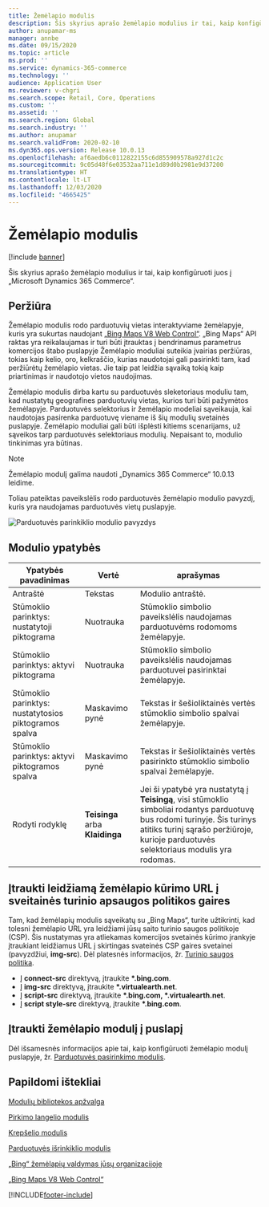 ```yaml
---
title: Žemėlapio modulis
description: Šis skyrius aprašo žemėlapio modulius ir tai, kaip konfigūruoti juos į „Microsoft Dynamics 365 Commerce“.
author: anupamar-ms
manager: annbe
ms.date: 09/15/2020
ms.topic: article
ms.prod: ''
ms.service: dynamics-365-commerce
ms.technology: ''
audience: Application User
ms.reviewer: v-chgri
ms.search.scope: Retail, Core, Operations
ms.custom: ''
ms.assetid: ''
ms.search.region: Global
ms.search.industry: ''
ms.author: anupamar
ms.search.validFrom: 2020-02-10
ms.dyn365.ops.version: Release 10.0.13
ms.openlocfilehash: af6aedb6c0112822155c6d855909578a927d1c2c
ms.sourcegitcommit: 9c05d48f6e03532aa711e1d89d0b2981e9d37200
ms.translationtype: HT
ms.contentlocale: lt-LT
ms.lasthandoff: 12/03/2020
ms.locfileid: "4665425"
---
```

# <a name="map-module"></a>Žemėlapio modulis

[!include [banner](includes/banner.md)]


Šis skyrius aprašo žemėlapio modulius ir tai, kaip konfigūruoti juos į „Microsoft Dynamics 365 Commerce“.

## <a name="overview"></a>Peržiūra

Žemėlapio modulis rodo parduotuvių vietas interaktyviame žemėlapyje, kuris yra sukurtas naudojant [„Bing Maps V8 Web Control“](https://docs.microsoft.com/bingmaps/v8-web-control/). „Bing Maps“ API raktas yra reikalaujamas ir turi būti įtrauktas į bendrinamus parametrus komercijos štabo puslapyje Žemėlapio moduliai suteikia įvairias peržiūras, tokias kaip kelio, oro, kelkraščio, kurias naudotojai gali pasirinkti tam, kad peržiūrėtų žemėlapio vietas. Jie taip pat leidžia sąvaiką tokią kaip priartinimas ir naudotojo vietos naudojimas.

Žemėlapio modulis dirba kartu su parduotuvės sleketoriaus moduliu tam, kad nustatytų geografines parduotuvių vietas, kurios turi būti pažymėtos žemėlapyje. Parduotuvės selektorius ir žemėlapio modeliai sąveikauja, kai naudotojas pasirenka parduotuvę viename iš šių modulių svetainės puslapyje. Žemėlapio moduliai gali būti išplėsti kitiems scenarijams, už sąveikos tarp parduotuvės selektoriaus modulių. Nepaisant to, modulio tinkinimas yra būtinas.

> [!NOTE]
> Žemėlapio modulį galima naudoti „Dynamics 365 Commerce“ 10.0.13 leidime.

Toliau pateiktas paveikslėlis rodo parduotuvės žemėlapio modulio pavyzdį, kuris yra naudojamas parduotuvės vietų puslapyje.

![Parduotuvės parinkiklio modulio pavyzdys](./media/ecommerce-Storelocator.PNG)

## <a name="module-properties"></a>Modulio ypatybės

| Ypatybės pavadinimas             | Vertė                 | aprašymas |
|---------------------------|-----------------------|-------------|
| Antraštė | Tekstas | Modulio antraštė. |
| Stūmoklio parinktys: nustatytoji piktograma | Nuotrauka | Stūmoklio simbolio paveikslėlis naudojamas parduotuvėms rodomoms žemėlapyje. |
| Stūmoklio parinktys: aktyvi piktograma | Nuotrauka | Stūmoklio simbolio paveikslėlis naudojamas parduotuvei pasirinktai žemėlapyje. |
| Stūmoklio parinktys: nustatytosios piktogramos spalva | Maskavimo pynė | Tekstas ir šešioliktainės vertės stūmoklio simbolio spalvai žemėlapyje. |
| Stūmoklio parinktys: aktyvi piktogramos spalva | Maskavimo pynė | Tekstas ir šešioliktainės vertės pasirinkto stūmoklio simbolio spalvai žemėlapyje. |
| Rodyti rodyklę | **Teisinga** arba **Klaidinga** | Jei ši ypatybė yra nustatytą į **Teisingą**, visi stūmoklio simboliai rodantys parduotuvę bus rodomi turinyje. Šis turinys atitiks turinį sąrašo peržiūroje, kurioje parduotuvės selektoriaus modulis yra rodomas. |

## <a name="add-allowed-mapping-urls-to-a-sites-content-security-policy-directives"></a>Įtraukti leidžiamą žemėlapio kūrimo URL į sveitainės turinio apsaugos politikos gaires

Tam, kad žemėlapių modulis sąveikatų su „Bing Maps“, turite užtikrinti, kad tolesni žemėlapio URL yra leidžiami jūsų saito turinio saugos politikoje (CSP). Šis nustatymas yra atliekamas komercijos svetainės kūrimo įrankyje įtraukiant leidžiamus URL į skirtingas svateinės CSP gaires svetainei (pavyzdžiui, **img-src**). Dėl platesnės informacijos, žr. [Turinio saugos politika](manage-csp.md). 

- Į **connect-src** direktyvą, įtraukite **&#42;.bing.com**.
- Į **img-src** direktyvą, įtraukite **&#42;.virtualearth.net**.
- Į **script-src** direktyvą, įtraukite **&#42;.bing.com, &#42;.virtualearth.net**.
- Į **script style-src** direktyvą, įtraukite **&#42;.bing.com**.

## <a name="add-a-map-module-to-a-page"></a>Įtraukti žemėlapio modulį į puslapį

Dėl išsamesnės informacijos apie tai, kaip konfigūruoti žemėlapio modulį puslapyje, žr. [Parduotuvės pasirinkimo modulis](store-selector.md). 
 
## <a name="additional-resources"></a>Papildomi ištekliai

[Modulių bibliotekos apžvalga](starter-kit-overview.md)

[Pirkimo langelio modulis](add-buy-box.md)

[Krepšelio modulis](add-cart-module.md)

[Parduotuvės išrinkiklio modulis](store-selector.md)

[„Bing“ žemėlapių valdymas jūsų organizacijoje](./dev-itpro/manage-bing-maps.md)

[„Bing Maps V8 Web Control“](https://docs.microsoft.com/bingmaps/v8-web-control/)


[!INCLUDE[footer-include](../includes/footer-banner.md)]
